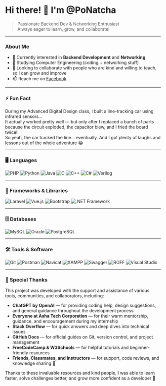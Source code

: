# Hi there! 👋 I'm @PoNatcha

> Passionate Backend Dev & Networking Enthusiast  
> Always eager to learn, grow, and collaborate!

---

### About Me  
- 👀 Currently interested in **Backend Development** and **Networking**  
- 🌱 Studying Computer Engineering (coding + networking stuff)  
- 💞️ Looking to collaborate with people who are kind and willing to teach, so I can grow and improve  
- 📫 Reach me on [Facebook](https://www.facebook.com/Natcha.O.49)  

---

### ⚡ Fun Fact  
During my Advanced Digital Design class, I built a line-tracking car using infrared sensors...  
It actually worked pretty well — but only after I replaced a bunch of parts because the circuit exploded, the capacitor blew, and I fried the board twice!  
So yeah, the car tracked the line... eventually. And I got plenty of laughs and lessons out of the whole adventure 😂

---

### 🖥️ Languages  
![PHP](https://img.shields.io/badge/-PHP-777BB4?style=for-the-badge&logo=php&logoColor=white)
![Python](https://img.shields.io/badge/-Python-3776AB?style=for-the-badge&logo=python&logoColor=white)
![Java](https://img.shields.io/badge/-Java-007396?style=for-the-badge&logo=java&logoColor=white)
![C](https://img.shields.io/badge/-C-A8B9CC?style=for-the-badge&logo=c&logoColor=white)
![C++](https://img.shields.io/badge/-C++-00599C?style=for-the-badge&logo=c%2B%2B&logoColor=white)
![C#](https://img.shields.io/badge/-C%23-239120?style=for-the-badge&logo=c-sharp&logoColor=white)
![Verilog](https://img.shields.io/badge/-Verilog-FF2C2C?style=for-the-badge&logo=verilog&logoColor=white)

---

### 🧰 Frameworks & Libraries  
![Laravel](https://img.shields.io/badge/-Laravel-F9532F?style=for-the-badge&logo=laravel&logoColor=white)
![Vue.js](https://img.shields.io/badge/-Vue.js-4FC08D?style=for-the-badge&logo=vue.js&logoColor=white)
![Bootstrap](https://img.shields.io/badge/-Bootstrap-563D7C?style=for-the-badge&logo=bootstrap&logoColor=white)
![.NET Framework](https://img.shields.io/badge/-.NET_Framework-512BD4?style=for-the-badge&logo=dotnet&logoColor=white)

---

### 🗄️ Databases  
![MySQL](https://img.shields.io/badge/-MySQL-4479A1?style=for-the-badge&logo=mysql&logoColor=white)
![Oracle](https://img.shields.io/badge/-Oracle-F80000?style=for-the-badge&logo=oracle&logoColor=white)
![PostgreSQL](https://img.shields.io/badge/-PostgreSQL-336791?style=for-the-badge&logo=postgresql&logoColor=white)

---

### 🛠️ Tools & Software  
![Git](https://img.shields.io/badge/-Git-F05032?style=for-the-badge&logo=git&logoColor=white)
![Postman](https://img.shields.io/badge/-Postman-FF6C37?style=for-the-badge&logo=postman&logoColor=white)
![Navicat](https://img.shields.io/badge/-Navicat-00B3F0?style=for-the-badge&logo=navicat&logoColor=white)
![XAMPP](https://img.shields.io/badge/-XAMPP-F05032?style=for-the-badge&logo=xampp&logoColor=white)
![Swagger](https://img.shields.io/badge/-Swagger-85EA2D?style=for-the-badge&logo=swagger&logoColor=black)
![ROFF](https://img.shields.io/badge/-ROFF-000000?style=for-the-badge&logo=gnubash&logoColor=white)
![Visual Studio](https://img.shields.io/badge/-Visual%20Studio-5C2D91?style=for-the-badge&logo=visualstudio&logoColor=white)

---


### 🙏 Special Thanks  
This project was developed with the support and assistance of various tools, communities, and collaborators, including:

- **ChatGPT by OpenAI** — for providing coding help, design suggestions, and general guidance throughout the development process  
- **Everyone at Asha Tech Corporation** — for their warm mentorship, guidance, and encouragement during my internship  
- **Stack Overflow** — for quick answers and deep dives into technical issues  
- **GitHub Docs** — for official guides on Git, version control, and project management  
- **FreeCodeCamp & W3Schools** — for helpful tutorials and beginner-friendly resources  
- **Friends, Classmates, and Instructors** — for support, code reviews, and knowledge sharing 💙

Thanks to these invaluable resources and kind people, I was able to learn faster, solve challenges better, and grow more confident as a developer 🚀

